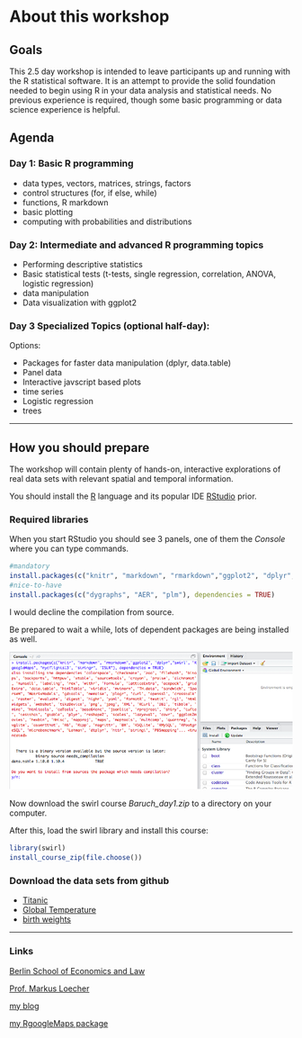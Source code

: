About this workshop
===================

Goals
-----

This 2.5 day workshop is intended to leave participants up and running with the R statistical software. It is an attempt to provide the solid foundation needed to begin using R in your data analysis and statistical needs. No previous experience is required, though some basic programming or data science experience is helpful.

Agenda
------

### Day 1: Basic R programming

-   data types, vectors, matrices, strings, factors
-   control structures (for, if else, while)
-   functions, R markdown
-   basic plotting
-   computing with probabilities and distributions

### Day 2: Intermediate and advanced R programming topics

-   Performing descriptive statistics
-   Basic statistical tests (t-tests, single regression, correlation, ANOVA, logistic regression)
-   data manipulation
-   Data visualization with ggplot2

### Day 3 Specialized Topics (optional half-day):

Options:

-   Packages for faster data manipulation (dplyr, data.table)
-   Panel data
-   Interactive javscript based plots
-   time series
-   Logistic regression
-   trees

------------------------------------------------------------------------

How you should prepare
----------------------

The workshop will contain plenty of hands-on, interactive explorations of real data sets with relevant spatial and temporal information.

You should install the [R](https://cran.r-project.org/) language and its popular IDE [RStudio](https://www.rstudio.com/products/rstudio/download/) prior.

### Required libraries

When you start RStudio you should see 3 panels, one of them the *Console* where you can type commands.

``` r
#mandatory
install.packages(c("knitr", "markdown", "rmarkdown","ggplot2", "dplyr","swirl", "RgoogleMaps", "nycflights13", "stringr", "ISLR", "tseries"), dependencies = TRUE)
#nice-to-have
install.packages(c("dygraphs", "AER", "plm"), dependencies = TRUE)
```

I would decline the compilation from source.

Be prepared to wait a while, lots of dependent packages are being installed as well.

![](figs/InstallPckgs.png)

Now download the swirl course *Baruch\_day1.zip* to a directory on your computer.

After this, load the swirl library and install this course:

``` r
library(swirl)
install_course_zip(file.choose())
```

### Download the data sets from github

-   [Titanic](data/TitanicTrain.csv)
-   [Global Temperature](data/global.dat)
-   [birth weights](data/BirthWeights.rda)

------------------------------------------------------------------------

### Links

[Berlin School of Economics and Law](http://www.hwr-berlin.de "BSEL Homepage")

[Prof. Markus Loecher](http://www.hwr-berlin.de/fachbereich-wirtschaftswissenschaften/kontakt/personen/kontakt-info/2184/ "ML official university link")

[my blog](https://blog.hwr-berlin.de/codeandstats/ "blog")

[my RgoogleMaps package](http://rgooglemaps.r-forge.r-project.org/ "RgoogleMaps on Rforge")
